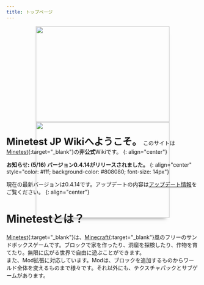 ```yaml
---
title: トップページ
---
```

<div align="center" style="height: 250px">
  <div class="carousel slide" data-ride="carousel" data-interval="5000" style="width: 350px; max-width: 70vw">
    <div class="carousel-inner" role="listbox" style="box-shadow: 0 10px 10px -10px #777">
      <div class="item active">
        <img alt="" width="350px" height="250px" src="{{ site.wiki_images_dir }}/screenshot/1.png">
      </div>
      <div class="item">
        <img alt="" width="350px" height="250px" src="{{ site.wiki_images_dir }}/screenshot/2.png">
      </div>
    </div>
  </div>
</div>

<br>

<span style="font-size: 25px">**Minetest JP Wikiへようこそ。**</span>
このサイトは[Minetest](http://www.minetest.net){:target="_blank"}の**非公式**Wikiです。
{: align="center"}

**お知らせ: (5/16) バージョン0.4.14がリリースされました。**
{: align="center" style="color: #fff; background-color: #808080; font-size: 14px"}

現在の最新バージョンは0.4.14です。アップデートの内容は[アップデート情報](http://minetest.wiki.fc2.com/wiki/アップデート情報)をご覧ください。
{: align="center"}

# Minetestとは？
[Minetest](http://www.minetest.net){:target="_blank"}は、[Minecraft](https://minecraft.net){:target="_blank"}風のフリーのサンドボックスゲームです。ブロックで家を作ったり、洞窟を探検したり、作物を育てたり。無限に広がる世界で自由に遊ぶことができます。<br>また、Mod拡張に対応しています。Modは、ブロックを追加するものからワールド全体を変えるものまで様々です。それ以外にも、テクスチャパックとサブゲームがあります。
